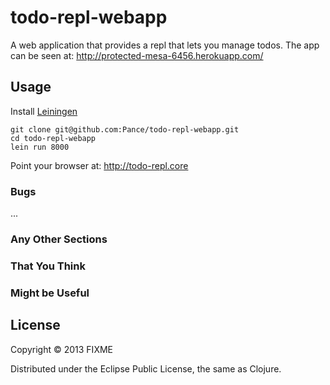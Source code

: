 # todo-repl-webapp

A web application that provides a repl that lets you manage todos.
The app can be seen at: http://protected-mesa-6456.herokuapp.com/

## Usage

Install [Leiningen](https://github.com/technomancy/leiningen)
```
git clone git@github.com:Pance/todo-repl-webapp.git
cd todo-repl-webapp
lein run 8000
```

Point your browser at: http://todo-repl.core

### Bugs

...

### Any Other Sections
### That You Think
### Might be Useful

## License

Copyright © 2013 FIXME

Distributed under the Eclipse Public License, the same as Clojure.
